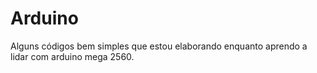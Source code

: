 # Arduino
Alguns códigos bem simples que estou elaborando enquanto aprendo a lidar com arduino mega 2560.
